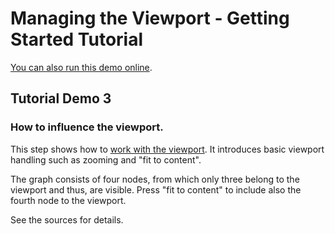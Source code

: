 <!--
 //////////////////////////////////////////////////////////////////////////////
 // @license
 // This demo file is part of yFiles for HTML 2.3.0.3.
 // Use is subject to license terms.
 //
 // Copyright (c) 2000-2020 by yWorks GmbH, Vor dem Kreuzberg 28,
 // 72070 Tuebingen, Germany. All rights reserved.
 //
 //////////////////////////////////////////////////////////////////////////////
-->
# Managing the Viewport - Getting Started Tutorial

[You can also run this demo online](https://live.yworks.com/demos/01-tutorial-getting-started/03-managing-viewport/index.html).

## Tutorial Demo 3

### How to influence the viewport.

This step shows how to [work with the viewport](https://docs.yworks.com/yfileshtml/#/dguide/view_graphcontrol_managing-the-view). It introduces basic viewport handling such as zooming and "fit to content".

The graph consists of four nodes, from which only three belong to the viewport and thus, are visible. Press "fit to content" to include also the fourth node to the viewport.

See the sources for details.
